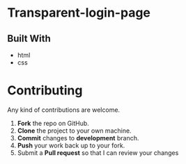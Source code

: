 # Transparent-login-page

## Built With

* html
* css 


Contributing
==========
Any kind of contributions are welcome.

1. **Fork** the repo on GitHub.
2. **Clone** the project to your own machine.
3. **Commit** changes to **development** branch.
4. **Push** your work back up to your fork.
5. Submit a **Pull request** so that I can review your changes